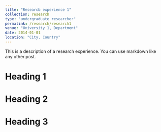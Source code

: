 ```yaml
---
title: "Researcb experience 1"
collection: research
type: "undergraduate researcher"
permalink: /research/research1
venue: "University 1, Department"
date: 2014-01-01
location: "City, Country"
---
```


This is a description of a research experience. You can use markdown like any other post.

Heading 1
======

Heading 2
======

Heading 3
======